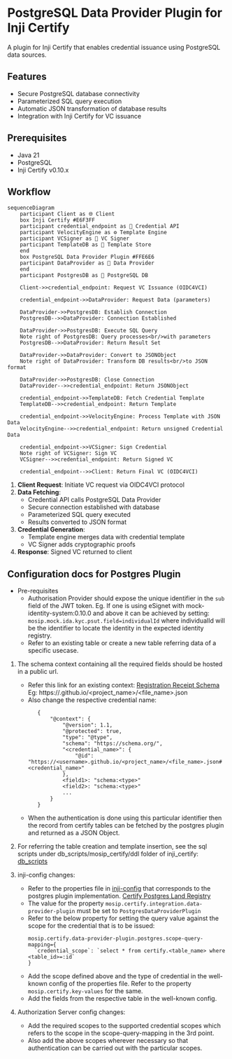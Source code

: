 # PostgreSQL Data Provider Plugin for Inji Certify

A plugin for Inji Certify that enables credential issuance using PostgreSQL data sources.

## Features

* Secure PostgreSQL database connectivity
* Parameterized SQL query execution
* Automatic JSON transformation of database results
* Integration with Inji Certify for VC issuance

## Prerequisites

* Java 21
* PostgreSQL
* Inji Certify v0.10.x


## Workflow

```mermaid
sequenceDiagram
    participant Client as 🌐 Client
    box Inji Certify #E6F3FF
    participant credential_endpoint as 🔗 Credential API
    participant VelocityEngine as ⚙️ Template Engine
    participant VCSigner as 🔏 VC Signer
    participant TemplateDB as 💾 Template Store
    end
    box PostgreSQL Data Provider Plugin #FFE6E6
    participant DataProvider as 🔌 Data Provider
    end
    participant PostgresDB as 💾 PostgreSQL DB

    Client->>credential_endpoint: Request VC Issuance (OIDC4VCI)
    
    credential_endpoint->>DataProvider: Request Data (parameters)
    
    DataProvider->>PostgresDB: Establish Connection
    PostgresDB-->>DataProvider: Connection Established
    
    DataProvider->>PostgresDB: Execute SQL Query
    Note right of PostgresDB: Query processes<br/>with parameters
    PostgresDB-->>DataProvider: Return Result Set
    
    DataProvider->>DataProvider: Convert to JSONObject
    Note right of DataProvider: Transform DB results<br/>to JSON format
    
    DataProvider->>PostgresDB: Close Connection
    DataProvider-->>credential_endpoint: Return JSONObject
    
    credential_endpoint->>TemplateDB: Fetch Credential Template
    TemplateDB-->>credential_endpoint: Return Template
    
    credential_endpoint->>VelocityEngine: Process Template with JSON Data
    VelocityEngine-->>credential_endpoint: Return unsigned Credential Data
    
    credential_endpoint->>VCSigner: Sign Credential
    Note right of VCSigner: Sign VC
    VCSigner-->>credential_endpoint: Return Signed VC
    
    credential_endpoint-->>Client: Return Final VC (OIDC4VCI)
```

1. **Client Request**: Initiate VC request via OIDC4VCI protocol
2. **Data Fetching**:
    * Credential API calls PostgreSQL Data Provider
    * Secure connection established with database
    * Parameterized SQL query executed
    * Results converted to JSON format
3. **Credential Generation**:
    * Template engine merges data with credential template
    * VC Signer adds cryptographic proofs
4. **Response**: Signed VC returned to client


## Configuration docs for Postgres Plugin

- Pre-requisites
  - Authorisation Provider should expose the unique identifier in the `sub` field of the JWT token.
      Eg. If one is using eSignet with mock-identity-system:0.10.0 and above it can be achieved by setting:
      ```mosip.mock.ida.kyc.psut.field=individualId```
      where individualId will be the identifier to locate the identity in the expected identity registry.
  - Refer to an existing table or create a new table referring data of a specific usecase.

1. The schema context containing all the required fields should be hosted in a public url.
    - Refer this link for an existing context: [Registration Receipt Schema](https://mosip.github.io/inji-config/dev1/registration-receipt-context.json)
      Eg: https://<username>.github.io/<project_name>/<file_name>.json
    - Also change the respective credential name:
      ```
         {
             "@context": {
                 "@version": 1.1,
                 "@protected": true,
                 "type": "@type",
                 "schema": "https://schema.org/",
                 "<credential_name>": {
                     "@id": "https://<username>.github.io/<project_name>/<file_name>.json#<credential_name>"
                 },
                 <field1>: "schema:<type>"
                 <field2>: "schema:<type>"
                 ...
             }
         }
      ```
    - When the authentication is done using this particular identifier then the record from certify tables can be fetched by the postgres plugin and returned as a JSON Object.

2. For referring the table creation and template insertion, see the sql scripts under db_scripts/mosip_certify/ddl folder of inji_certify: [db_scripts](https://github.com/mosip/inji-certify/tree/master/db_scripts/mosip_certify/ddl)

3. inji-config changes:
    - Refer to the properties file in [inji-config](https://github.com/mosip/inji-config) that corresponds to the postgres plugin implementation.
      [Certify Postgres Land Registry](https://github.com/mosip/inji-config/blob/develop/certify-postgres-landregistry.properties)
    - The value for the property `mosip.certify.integration.data-provider-plugin` must be set to `PostgresDataProviderPlugin`
    - Refer to the below property for setting the query value against the scope for the credential that is to be issued:
       ```
      mosip.certify.data-provider-plugin.postgres.scope-query-mapping={
         `credential_scope`: `select * from certify.<table_name> where <table_id>=:id`
       }
      ```
    - Add the scope defined above and the type of credential in the well-known config of the properties file. Refer to the property `mosip.certify.key-values` for the same.
    - Add the fields from the respective table in the well-known config.

4. Authorization Server config changes:
    - Add the required scopes to the supported credential scopes which refers to the scope in the scope-query-mapping in the 3rd point.
    - Also add the above scopes wherever necessary so that authentication can be carried out with the particular scopes.
